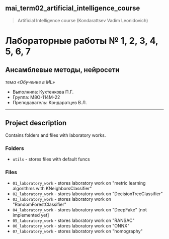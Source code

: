 ## mai_term02_artificial_intelligence_course
> Artificial Intelligence course (Kondarattsev Vadim Leonidovich)


# Лабораторные работы № 1, 2, 3, 4, 5, 6, 7

## Ансамблевые методы, нейросети
*тема «Обучение в ML»*

* Выполнила: Кухтенкова П.Г.
* Группа: M8O-114M-22
* Преподаватель: Кондаратцев В.Л.

---

## Project description

Contains folders and files with laboratory works.


### Folders

* `utils` - stores files with default funcs


### Files
* `01_laboratory_work` - stores laboratory work on "metric learning algorithms with KNeighborsClassifier" 
* `02_laboratory_work` - stores laboratory work on "DecisionTreeClassifier" 
* `03_laboratory_work` - stores laboratory work on "RandomForestClassifier"
* `04_laboratory_work` - stores laboratory work on "DeepFake" [not implemented yet]
* `05_laboratory_work` - stores laboratory work on "RANSAC"
* `06_laboratory_work` - stores laboratory work on "ONNX"
* `07_laboratory_work` - stores laboratory work on "homography"
